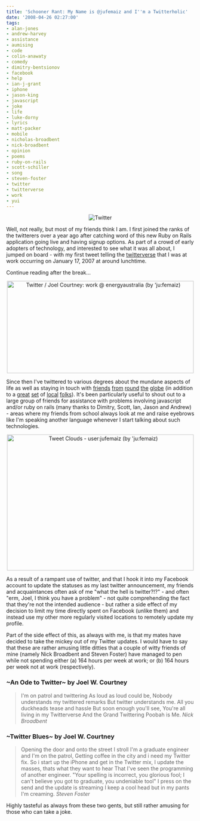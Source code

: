 ```yaml
---
title: 'Schooner Rant: My Name is @jufemaiz and I''m a Twitterholic'
date: '2008-04-26 02:27:00'
tags:
- alan-jones
- andrew-harvey
- assistance
- aumising
- code
- colin-anawaty
- comedy
- dimitry-bentsionov
- facebook
- help
- ian-j-grant
- iphone
- jason-king
- javascript
- joke
- life
- luke-dorny
- lyrics
- matt-packer
- mobile
- nicholas-broadbent
- nick-broadbent
- opinion
- poems
- ruby-on-rails
- scott-schiller
- song
- steven-foster
- twitter
- twitterverse
- work
- yui
---
```


<p style="text-align: center;"><img class="alignnone" src="http://assets1.twitter.com/images/twitter.png" alt="Twitter" /></p>
Well, not really, but most of my friends think I am. I first joined the ranks of the twitterers over a year ago after catching word of this new Ruby on Rails application going live and having signup options. As part of a crowd of early adopters of technology, and interested to see what it was all about, I jumped on board - with my first tweet telling the <a href="http://www.urbandictionary.com/define.php?term=twitterverse">twitterverse</a> that I was at work occurring on January 17, 2007 at around lunchtime.

Continue reading after the break...

<!--more-->
<p style="text-align: center;"><a title="Twitter / Joel Courtney: work @ energyaustralia (by 'ju:femaiz)" href="http://www.flickr.com/photos/jufemaiz/2440456841/"><img title="Twitter / Joel Courtney: work @ energyaustralia (by 'ju:femaiz)" src="http://farm3.static.flickr.com/2304/2440456841_21f0a4fdc9.jpg" alt="Twitter / Joel Courtney: work @ energyaustralia (by 'ju:femaiz)" width="500" height="247" /></a></p>
Since then I've twittered to various degrees about the mundane aspects of life as well as staying in touch with <a href="http://iamdimitry.com">friends</a> <a href="http://schillmania.com">from</a> <a href="http://pstam.com">round</a> <a href="http://bryanveloso.com/">the</a> <a href="http://twitter.com/pxlpshr">globe</a> (in addition to a <a href="http://mpimagery.com/">great</a> <a href="http://twitter.com/bigyahu">set</a> of <a href="http://twitter.com/flungabunga">local</a> <a href="http://twitter.com/smathy">folks</a>). It's been particularly useful to shout out to a large group of friends for assistance with problems involving javascript and/or ruby on rails (many thanks to Dimitry, Scott, Ian, Jason and Andrew) - areas where my friends from school always look at me and raise eyebrows like I'm speaking another language whenever I start talking about such technologies.
<p style="text-align: center;"><a title="Tweet Clouds - user:jufemaiz (by 'ju:femaiz)" href="http://www.flickr.com/photos/jufemaiz/2440504705/"><img title="Tweet Clouds - user:jufemaiz (by 'ju:femaiz)" src="http://farm3.static.flickr.com/2330/2440504705_102241d46e.jpg" alt="Tweet Clouds - user:jufemaiz (by 'ju:femaiz)" width="500" height="364" /></a></p>
As a result of a rampant use of twitter, and that I hook it into my Facebook account to update the statuses as my last twitter announcement, my friends and acquaintances often ask of me "what the hell is twitter?!?" - and often "erm, Joel, I think you have a problem" - not quite comprehending the fact that they're not the intended audience - but rather a side effect of my decision to limit my time directly spent on Facebook (unlike them) and instead use my other more regularly visited locations to remotely update my profile.

Part of the side effect of this, as always with me, is that my mates have decided to take the mickey out of my Twitter updates. I would have to say that these are rather amusing little ditties that a couple of witty friends of mine (namely Nick Broadbent and Steven Foster) have managed to pen while not spending either (a) 164 hours per week at work; or (b) 164 hours per week not at work (respectively).
<h3>~An Ode to Twitter~ by Joel W. Courtney</h3>
<blockquote>I'm on patrol and twittering
As loud as loud could be,
Nobody understands my twittered remarks
But twitter understands me.
All you duckheads tease and hassle
But soon enough you'll see,
You're all living in my Twitterverse
And the Grand Twittering Poobah is Me.
<cite>Nick Broadbent</cite></blockquote>
<h3>~Twitter Blues~ by Joel W. Courtney</h3>
<blockquote>Opening the door and onto the street I stroll
I'm a graduate engineer and I'm on the patrol,
Getting coffee in the city and i need my Twitter fix.
So i start up the iPhone and get in the Twitter mix,
I update the masses, thats what they want to hear
That I've seen the programming of another engineer.
"Your spelling is incorrect, you glorious fool;
I can't believe you got to graduate, you undeniable tool"
I press on the send and the update is streaming
I keep a cool head but in my pants I'm creaming.
<cite>Steven Foster</cite></blockquote>
Highly tasteful as always from these two gents, but still rather amusing for those who can take a joke.
